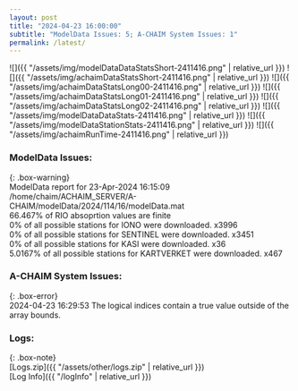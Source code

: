 ```yaml
---
layout: post
title: "2024-04-23 16:00:00"
subtitle: "ModelData Issues: 5; A-CHAIM System Issues: 1"
permalink: /latest/
---
```


![]({{ "/assets/img/modelDataDataStatsShort-2411416.png" | relative_url }})
![]({{ "/assets/img/achaimDataStatsShort-2411416.png" | relative_url }})
![]({{ "/assets/img/achaimDataStatsLong00-2411416.png" | relative_url }})
![]({{ "/assets/img/achaimDataStatsLong01-2411416.png" | relative_url }})
![]({{ "/assets/img/achaimDataStatsLong02-2411416.png" | relative_url }})
![]({{ "/assets/img/modelDataDataStats-2411416.png" | relative_url }})
![]({{ "/assets/img/modelDataStationStats-2411416.png" | relative_url }})
![]({{ "/assets/img/achaimRunTime-2411416.png" | relative_url }})


### ModelData Issues:  
  
{: .box-warning}  
 ModelData report for 23-Apr-2024 16:15:09   
 /home/chaim/ACHAIM_SERVER/A-CHAIM/modelData/2024/114/16/modelData.mat   
 66.467% of RIO absoprtion values are finite   
 0% of all possible stations for IONO were downloaded. x3996   
 0% of all possible stations for SENTINEL were downloaded. x3451   
 0% of all possible stations for KASI were downloaded. x36   
 5.0167% of all possible stations for KARTVERKET were downloaded. x467   
  
### A-CHAIM System Issues:  
  
{: .box-error}  
2024-04-23 16:29:53 The logical indices contain a true value outside of the array bounds.  

### Logs:  
  
{: .box-note}  
[Logs.zip]({{ "/assets/other/logs.zip" | relative_url }})  
[Log Info]({{ "/logInfo" | relative_url }})  
